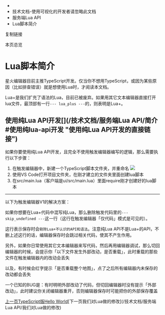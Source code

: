   * [](/)
  * 技术文档-使用可视化的开发者请忽略此文档
  * 服务端Lua API
  * Lua脚本简介

复制链接

本页总览

# Lua脚本简介

星火编辑器目前主推TypeScript开发。仅当你不想用TypeScript，或因为某些原因（比如排查错误）就是想使用Lua时，才阅读本文档。

Lua+是我们扩充了语法的Lua，目前已被废弃。如果用其它文本编辑器直接打开lua文件，最顶部有一行`--- lua_plus
---`的，则表明是Lua+。

## 使用纯Lua API开发[​](/技术文档/服务端Lua API/简介#使用纯lua-api开发 "使用纯Lua API开发的直接链接")

如果你要使用纯Lua API开发，且完全不使用触发编辑器编写的逻辑，那么需要执行以下步骤：

  1. 在触发编辑器中，新建一个TypeScript脚本文件夹，并重命名 ![](https://doc.sce.xd.com/assets/images/img-6e3e1ddb6872edd059210403fe9d8d50.png)
  2. 使用VS Code打开项目文件夹，在刚才建立的文件夹里面创建lua脚本
  3. 在src/main.lua（客户端是ui/src/main.lua）里面require刚才创建好的lua脚本

* * *

以下为触发编辑器V1的解决方案：

如果你想要在Lua+代码中混写纯Lua，那么删除触发代码里的`--- skip_undefined
---`这一行（这行在触发编辑器「仅代码」模式是可见的）。

这行表示保存时会`剔除Lua+不认识的API和语法`。注意纯Lua
API不是Lua+的API，不删上述这行的话，编辑器保存时会跳过相关代码，使其不产生作用。

另外，如果你日常使用其它文本编辑器来写代码，然后再用编辑器调试，那么切回编辑器的时候，会提示你「以下文件发生外部改动，是否重载」，此时重载的那些文件在触发编辑器内的改动会丢失

以及，有时候会红字提示「是否重载整个地图」，点了之后所有编辑器内未保存的改动都会丢失

一个已知的BUG是：有时明明外部改动了代码，但切回编辑器时没有提示「外部改动」，此时建议你关闭编辑器重开，否则编辑器保存时可能把你的外部保存覆盖

[上一页TypeScript版Hello
World](/技术文档/代码开发必读/HelloWorld_TS)[下一页我们对Lua做的修改](/技术文档/服务端Lua API/我们对Lua做的修改)


